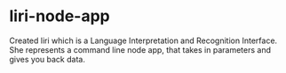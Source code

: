 # liri-node-app

Created liri which is a Language Interpretation and Recognition Interface. She represents a command line node app, that takes in parameters and gives you back data.
